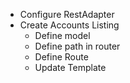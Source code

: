 * Configure RestAdapter
* Create Accounts Listing
  * Define model
  * Define path in router
  * Define Route
  * Update Template

